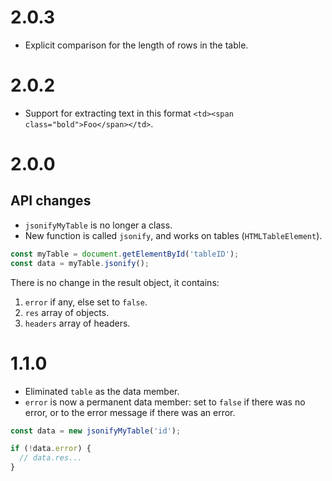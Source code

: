 # 2.0.3

- Explicit comparison for the length of rows in the table.

# 2.0.2

- Support for extracting text in this format `<td><span class="bold">Foo</span></td>`.

# 2.0.0

## API changes

- `jsonifyMyTable` is no longer a class.
- New function is called `jsonify`, and works on tables (`HTMLTableElement`).

```javascript
const myTable = document.getElementById('tableID');
const data = myTable.jsonify();
```

There is no change in the result object, it contains:

1. `error` if any, else set to `false`.
2. `res` array of objects.
3. `headers` array of headers.

# 1.1.0

- Eliminated `table` as the data member.
- `error` is now a permanent data member: set to `false` if there was no error, or to the error message if there was an error.

```javascript
const data = new jsonifyMyTable('id');

if (!data.error) {
  // data.res...
}
```

